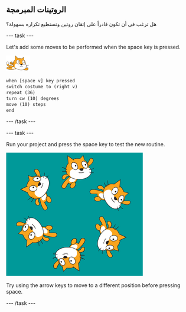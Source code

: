 ## الروتينات المبرمجة

هل ترغب في أن تكون قادراً على إتقان روتين وتستطيع تكراره بسهولة؟

--- task ---

Let's add some moves to be performed when the space key is pressed.

![الكائن السباح](images/swimmer-sprite.png)

```blocks3
when [space v] key pressed
switch costume to (right v)
repeat (36)
turn cw (10) degrees
move (10) steps
end
```

--- /task ---

--- task ---

Run your project and press the space key to test the new routine.

![sprites swimming around](images/swim-routine.png)

Try using the arrow keys to move to a different position before pressing space.

--- /task ---




